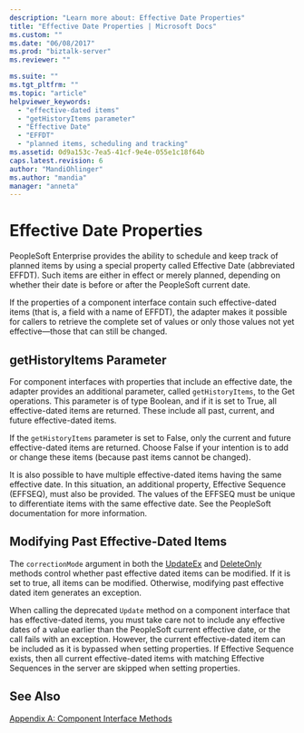 ```yaml
---
description: "Learn more about: Effective Date Properties"
title: "Effective Date Properties | Microsoft Docs"
ms.custom: ""
ms.date: "06/08/2017"
ms.prod: "biztalk-server"
ms.reviewer: ""

ms.suite: ""
ms.tgt_pltfrm: ""
ms.topic: "article"
helpviewer_keywords: 
  - "effective-dated items"
  - "getHistoryItems parameter"
  - "Effective Date"
  - "EFFDT"
  - "planned items, scheduling and tracking"
ms.assetid: 0d9a153c-7ea5-41cf-9e4e-055e1c18f64b
caps.latest.revision: 6
author: "MandiOhlinger"
ms.author: "mandia"
manager: "anneta"
---
```

# Effective Date Properties
PeopleSoft Enterprise provides the ability to schedule and keep track of planned items by using a special property called Effective Date (abbreviated EFFDT). Such items are either in effect or merely planned, depending on whether their date is before or after the PeopleSoft current date.  
  
 If the properties of a component interface contain such effective-dated items (that is, a field with a name of EFFDT), the adapter makes it possible for callers to retrieve the complete set of values or only those values not yet effective—those that can still be changed.  
  
## getHistoryItems Parameter  
 For component interfaces with properties that include an effective date, the adapter provides an additional parameter, called `getHistoryItems`, to the Get operations. This parameter is of type Boolean, and if it is set to True, all effective-dated items are returned. These include all past, current, and future effective-dated items.  
  
 If the `getHistoryItems` parameter is set to False, only the current and future effective-dated items are returned. Choose False if your intention is to add or change these items (because past items cannot be changed).  
  
 It is also possible to have multiple effective-dated items having the same effective date. In this situation, an additional property, Effective Sequence (EFFSEQ), must also be provided. The values of the EFFSEQ must be unique to differentiate items with the same effective date. See the PeopleSoft documentation for more information.  
  
## Modifying Past Effective-Dated Items  
 The `correctionMode` argument in both the [UpdateEx](../core/updateex-method.md) and [DeleteOnly](../core/deleteonly-method.md) methods control whether past effective dated items can be modified. If it is set to true, all items can be modified. Otherwise, modifying past effective dated item generates an exception.  
  
 When calling the deprecated `Update` method on a component interface that has effective-dated items, you must take care not to include any effective dates of a value earlier than the PeopleSoft current effective date, or the call fails with an exception. However, the current effective-dated item can be included as it is bypassed when setting properties. If Effective Sequence exists, then all current effective-dated items with matching Effective Sequences in the server are skipped when setting properties.  
  
## See Also  
 [Appendix A: Component Interface Methods](../core/appendix-a-component-interface-methods.md)
